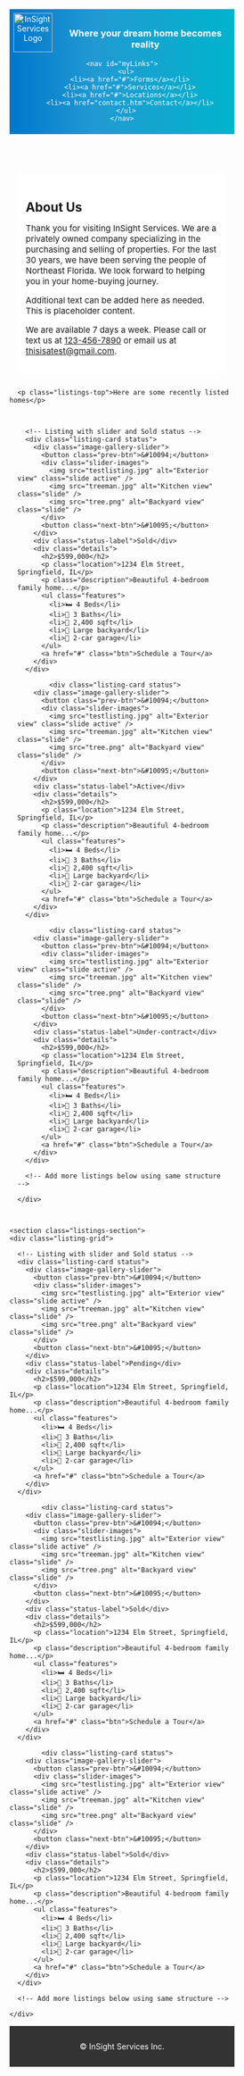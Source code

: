 <html lang="en">
<head>
  <meta charset="UTF-8" />
  <meta name="viewport" content="width=device-width, initial-scale=1.0" />
  <title>InSight Services</title>
  <style>
    * {
      box-sizing: border-box;
      margin: 0;
      padding: 0;
    }

    body {
      background: url("repeattest.jpg") center/cover repeat;
      font-family: Arial, sans-serif;
      color: #333;
      line-height: 1.6;
    }

    header {
      background: linear-gradient(90deg, rgba(0, 119, 204, 1) 0%, rgba(0, 139, 204, 0.87) 38%, rgba(0, 180, 204, 1) 100%);
      color: #fff;
      padding: .5em;
    }

    .header-top {
      display: flex;
      align-items: center;
      justify-content: space-between;
      flex-wrap: wrap;
    }

    .logo-container {
      display: flex;
      align-items: center;
      gap: 1em;
    }

    .logo {
      width: 70px;
      height: auto;
      max-width: 100%;
    }

    .hamburger {
      display: none;
      font-size: 2rem;
      cursor: pointer;
      color: #fff;
    }

    nav {
      background: #0077cc;
    }

    nav ul {
      display: flex;
      list-style: none;
      justify-content: center;
      gap: 2rem;
      padding: 1em;
    }

    nav a {
      color: #fff;
      text-decoration: none;
      font-weight: bold;
      padding: 0.5em;
      transition: background 0.3s;
    }

    nav a:hover {
      background: rgba(255, 255, 255, 0.2);
      border-radius: 5px;
    }

    main {
      display: flex;
      flex-wrap: wrap;
      gap: 1em;
      padding: 1em;
    }

    .content {
      flex: 3 1 60%;
      background: #ffffffe8;
      padding: 1em;
      border-radius: 5px;
      font-size: 15px;
    }

    .sidebar {
      flex: 1 1 30%;
      background: #d9edf7;
      padding: 1em;
      border-radius: 5px;
    }

    footer {
      background: #333;
      color: #fff;
      text-align: center;
      padding: 1em;
      margin-top: 1em;
    }

    .listings-section {
      padding: 1em;
    }

    .listings-top {
      font-size: 1rem;
      text-align: center;
      color: #000;
      background-color: #ffffffe5;
      border-radius: 5px;
      padding: 0.5em;
      margin-bottom: 1em;
    }

    .listing-grid {
      display: flex;
      flex-wrap: wrap;
      gap: 1em;
      justify-content: center;
    }

    .listing-card {
      flex: 1 1 20%;
      max-width: 350px;
      background: white;
      border-radius: 10px;
      overflow: hidden;
      box-shadow: 0 10px 25px rgba(0, 0, 0, 0.1);
      transition: transform 0.3s ease;
    }

    .listing-card:hover {
      transform: scale(1.01);
    }

    .image-gallery-slider {
      position: relative;
      max-width: 100%;
      overflow: hidden;
      margin-bottom: 10px;
    }

    .slider-images {
      display: flex;
      transition: transform 0.4s ease;
    }

    .slide {
      min-width: 100%;
      display: none;
      border-radius: 8px;
      object-fit: cover;
    }

    .slide.active {
      display: block;
    }

    .prev-btn, .next-btn {
      position: absolute;
      top: 50%;
      transform: translateY(-50%);
      background-color: rgba(0,0,0,0.5);
      color: white;
      border: none;
      font-size: 24px;
      padding: 8px 12px;
      cursor: pointer;
      z-index: 1;
      border-radius: 50%;
    }

    .prev-btn { left: 10px; }
    .next-btn { right: 10px; }

    .status-label {
      text-align: center;
      font-weight: bold;
      padding: 6px 12px;
      border-radius: 6px;
      margin: 0.5em auto;
      width: fit-content;
      color: white;
    }

    .listing-card.status .status-label {
      background-color: rgb(175, 175, 175);
    }

    .details {
      padding: 1rem;
    }

    .details h2 {
      margin: 0;
      font-size: 2rem;
      color: #2c3e50;
    }

    .location {
      color: #888;
      font-size: 0.95rem;
      margin-bottom: 1rem;
    }

    .description {
      margin-bottom: 1.5rem;
      color: #333;
    }

    .features {
      list-style: none;
      padding: 0;
      margin: 0 0 1.5rem 0;
      display: flex;
      flex-wrap: wrap;
      gap: 1rem;
    }

    .features li {
      background: #eaf1f8;
      padding: 0.2rem .25rem;
      border-radius: 5px;
      font-size: 0.95rem;
    }

    .btn {
      display: inline-block;
      background: #3498db;
      color: white;
      padding: 0.75rem 1.5rem;
      border-radius: 5px;
      text-decoration: none;
      transition: background 0.3s;
    }

    .btn:hover {
      background: #2980b9;
    }

    @media (max-width: 768px) {
      .hamburger { display: block; order: 2; }

      nav { display: none; }

      nav.show { display: block; }

      nav ul {
        flex-direction: column;
        align-items: flex-start;
        gap: 0;
        padding: 0;
      }

      nav li { width: 100%; }

      nav a {
        display: block;
        width: 100%;
        padding: 1em;
        border-bottom: 1px solid rgba(255, 255, 255, 0.2);
      }

      .logo-container { flex: 1; order: 1; }
      .listing-card { flex: 1 1 100%; }
    }
  </style>
</head>
<body>
  <header>
    <div class="header-top">
      <div class="logo-container">
        <img src="emblem3.png" alt="InSight Services Logo" class="logo" />
        <h3>Where your dream home becomes reality</h3>
      </div>
      <div class="hamburger" onclick="toggleNav()">&#9776;</div>
    </div>

    <nav id="myLinks">
      <ul>
        <li><a href="#">Forms</a></li>
        <li><a href="#">Services</a></li>
        <li><a href="#">Locations</a></li>
        <li><a href="contact.htm">Contact</a></li>
      </ul>
    </nav>
  </header>

  <main>
    <section class="content">
      <h2>About Us</h2>
      <p>Thank you for visiting InSight Services. We are a privately owned company specializing in the purchasing and selling of properties. For the last 30 years, we have been serving the people of Northeast Florida. We look forward to helping you in your home-buying journey.</p>
      <p>Additional text can be added here as needed. This is placeholder content.</p>
      <p>We are available 7 days a week. Please call or text us at <a href="tel:1234567890">123-456-7890</a> or email us at <a href="mailto:thisisatest@gmail.com">thisisatest@gmail.com</a>.</p>
    </section>
  </main>

      <p class="listings-top">Here are some recently listed homes</p>

  <section class="listings-section">
    <div class="listing-grid">

      <!-- Listing with slider and Sold status -->
      <div class="listing-card status">
        <div class="image-gallery-slider">
          <button class="prev-btn">&#10094;</button>
          <div class="slider-images">
            <img src="testlisting.jpg" alt="Exterior view" class="slide active" />
            <img src="treeman.jpg" alt="Kitchen view" class="slide" />
            <img src="tree.png" alt="Backyard view" class="slide" />
          </div>
          <button class="next-btn">&#10095;</button>
        </div>
        <div class="status-label">Sold</div>
        <div class="details">
          <h2>$599,000</h2>
          <p class="location">1234 Elm Street, Springfield, IL</p>
          <p class="description">Beautiful 4-bedroom family home...</p>
          <ul class="features">
            <li>🛏️ 4 Beds</li>
            <li>🛁 3 Baths</li>
            <li>📐 2,400 sqft</li>
            <li>🌳 Large backyard</li>
            <li>🚗 2-car garage</li>
          </ul>
          <a href="#" class="btn">Schedule a Tour</a>
        </div>
      </div>

            <div class="listing-card status">
        <div class="image-gallery-slider">
          <button class="prev-btn">&#10094;</button>
          <div class="slider-images">
            <img src="testlisting.jpg" alt="Exterior view" class="slide active" />
            <img src="treeman.jpg" alt="Kitchen view" class="slide" />
            <img src="tree.png" alt="Backyard view" class="slide" />
          </div>
          <button class="next-btn">&#10095;</button>
        </div>
        <div class="status-label">Active</div>
        <div class="details">
          <h2>$599,000</h2>
          <p class="location">1234 Elm Street, Springfield, IL</p>
          <p class="description">Beautiful 4-bedroom family home...</p>
          <ul class="features">
            <li>🛏️ 4 Beds</li>
            <li>🛁 3 Baths</li>
            <li>📐 2,400 sqft</li>
            <li>🌳 Large backyard</li>
            <li>🚗 2-car garage</li>
          </ul>
          <a href="#" class="btn">Schedule a Tour</a>
        </div>
      </div>

            <div class="listing-card status">
        <div class="image-gallery-slider">
          <button class="prev-btn">&#10094;</button>
          <div class="slider-images">
            <img src="testlisting.jpg" alt="Exterior view" class="slide active" />
            <img src="treeman.jpg" alt="Kitchen view" class="slide" />
            <img src="tree.png" alt="Backyard view" class="slide" />
          </div>
          <button class="next-btn">&#10095;</button>
        </div>
        <div class="status-label">Under-contract</div>
        <div class="details">
          <h2>$599,000</h2>
          <p class="location">1234 Elm Street, Springfield, IL</p>
          <p class="description">Beautiful 4-bedroom family home...</p>
          <ul class="features">
            <li>🛏️ 4 Beds</li>
            <li>🛁 3 Baths</li>
            <li>📐 2,400 sqft</li>
            <li>🌳 Large backyard</li>
            <li>🚗 2-car garage</li>
          </ul>
          <a href="#" class="btn">Schedule a Tour</a>
        </div>
      </div>

      <!-- Add more listings below using same structure -->

    </div>
  </section>

    <section class="listings-section">
    <div class="listing-grid">

      <!-- Listing with slider and Sold status -->
      <div class="listing-card status">
        <div class="image-gallery-slider">
          <button class="prev-btn">&#10094;</button>
          <div class="slider-images">
            <img src="testlisting.jpg" alt="Exterior view" class="slide active" />
            <img src="treeman.jpg" alt="Kitchen view" class="slide" />
            <img src="tree.png" alt="Backyard view" class="slide" />
          </div>
          <button class="next-btn">&#10095;</button>
        </div>
        <div class="status-label">Pending</div>
        <div class="details">
          <h2>$599,000</h2>
          <p class="location">1234 Elm Street, Springfield, IL</p>
          <p class="description">Beautiful 4-bedroom family home...</p>
          <ul class="features">
            <li>🛏️ 4 Beds</li>
            <li>🛁 3 Baths</li>
            <li>📐 2,400 sqft</li>
            <li>🌳 Large backyard</li>
            <li>🚗 2-car garage</li>
          </ul>
          <a href="#" class="btn">Schedule a Tour</a>
        </div>
      </div>

            <div class="listing-card status">
        <div class="image-gallery-slider">
          <button class="prev-btn">&#10094;</button>
          <div class="slider-images">
            <img src="testlisting.jpg" alt="Exterior view" class="slide active" />
            <img src="treeman.jpg" alt="Kitchen view" class="slide" />
            <img src="tree.png" alt="Backyard view" class="slide" />
          </div>
          <button class="next-btn">&#10095;</button>
        </div>
        <div class="status-label">Sold</div>
        <div class="details">
          <h2>$599,000</h2>
          <p class="location">1234 Elm Street, Springfield, IL</p>
          <p class="description">Beautiful 4-bedroom family home...</p>
          <ul class="features">
            <li>🛏️ 4 Beds</li>
            <li>🛁 3 Baths</li>
            <li>📐 2,400 sqft</li>
            <li>🌳 Large backyard</li>
            <li>🚗 2-car garage</li>
          </ul>
          <a href="#" class="btn">Schedule a Tour</a>
        </div>
      </div>

            <div class="listing-card status">
        <div class="image-gallery-slider">
          <button class="prev-btn">&#10094;</button>
          <div class="slider-images">
            <img src="testlisting.jpg" alt="Exterior view" class="slide active" />
            <img src="treeman.jpg" alt="Kitchen view" class="slide" />
            <img src="tree.png" alt="Backyard view" class="slide" />
          </div>
          <button class="next-btn">&#10095;</button>
        </div>
        <div class="status-label">Sold</div>
        <div class="details">
          <h2>$599,000</h2>
          <p class="location">1234 Elm Street, Springfield, IL</p>
          <p class="description">Beautiful 4-bedroom family home...</p>
          <ul class="features">
            <li>🛏️ 4 Beds</li>
            <li>🛁 3 Baths</li>
            <li>📐 2,400 sqft</li>
            <li>🌳 Large backyard</li>
            <li>🚗 2-car garage</li>
          </ul>
          <a href="#" class="btn">Schedule a Tour</a>
        </div>
      </div>

      <!-- Add more listings below using same structure -->

    </div>
  </section>

  <footer>
    <p>&copy; InSight Services Inc.</p>
  </footer>

  <script>
    function toggleNav() {
      const nav = document.getElementById("myLinks");
      nav.classList.toggle("show");
    }

    document.querySelectorAll('.image-gallery-slider').forEach(gallery => {
      const slides = gallery.querySelectorAll('.slide');
      const prevBtn = gallery.querySelector('.prev-btn');
      const nextBtn = gallery.querySelector('.next-btn');
      let index = 0;

      const updateSlides = () => {
        slides.forEach((slide, i) => {
          slide.classList.toggle('active', i === index);
        });
      };

      prevBtn.addEventListener('click', () => {
        index = (index - 1 + slides.length) % slides.length;
        updateSlides();
      });

      nextBtn.addEventListener('click', () => {
        index = (index + 1) % slides.length;
        updateSlides();
      });

      updateSlides(); // Show first image
    });
  </script>
</body>
</html>

